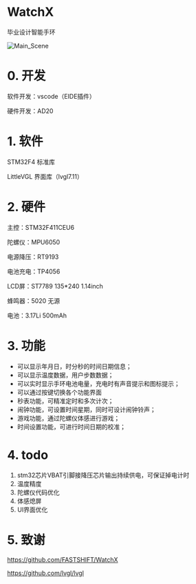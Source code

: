 # WatchX 

毕业设计智能手环

![Main_Scene](https://user-images.githubusercontent.com/70246846/227701753-35052132-d3d5-47de-9e95-39b077187813.jpg)


# 0. 开发

软件开发：vscode（EIDE插件）

硬件开发：AD20

# 1. 软件

STM32F4 标准库

LittleVGL 界面库（lvgl7.11）

# 2. 硬件

主控：STM32F411CEU6

陀螺仪：MPU6050

电源降压：RT9193

电池充电：TP4056

LCD屏：ST7789 135*240 1.14inch

蜂鸣器：5020 无源

电池：3.17Li 500mAh

# 3. 功能

- 可以显示年月日，时分秒的时间日期信息；
- 可以显示温度数据，用户步数数据；
- 可以实时显示手环电池电量，充电时有声音提示和图标提示；
- 可以通过按键切换各个功能界面
- 秒表功能，可精准定时和多次计次；
- 闹钟功能，可设置时间星期，同时可设计闹钟铃声；
- 游戏功能，通过陀螺仪体感进行游戏；
- 时间设置功能，可进行时间日期的校准；

# 4. todo

1. stm32芯片VBAT引脚接降压芯片输出持续供电，可保证掉电计时
2. 温度精度
3. 陀螺仪代码优化
4. 体感熄屏
5. UI界面优化



# 5. 致谢

https://github.com/FASTSHIFT/WatchX

https://github.com/lvgl/lvgl



